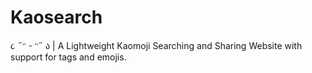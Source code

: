 # Kaosearch
 ૮ ˶ᵔ ᵕ ᵔ˶ ა  | A Lightweight Kaomoji Searching and Sharing Website with support for tags and emojis.
